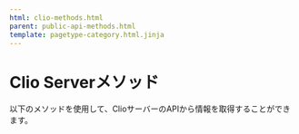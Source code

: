 ```yaml
---
html: clio-methods.html
parent: public-api-methods.html
template: pagetype-category.html.jinja
---
```

# Clio Serverメソッド

以下のメソッドを使用して、ClioサーバーのAPIから情報を取得することができます。